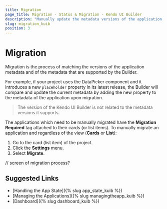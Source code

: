 ```yaml
---
title: Migration
page_title: Migration - Status & Migration - Kendo UI Builder
description: "Manually update the metadata versions of the application and the metadata versions that are supported by the Kendo UI Builder tool."
slug: migration_kuib
position: 3
---
```


# Migration

Migration is the process of matching the versions of the application metadata and of the metadata that are supported by the Builder.

For example, if your project uses the DataPicker component and it introduces a new `placeholder` property in its latest release, the Builder will compare and update the current metadata by adding the new property to the metadata of the application upon migration.

> The version of the Kendo UI Builder is not related to the metadata versions it supports.

The applications which need to be manually migrated have the **Migration Required** tag attached to their cards (or list items). To manually migrate an application and regardless of the view (**Cards** or **List**):

1. Go to the card (list item) of the project.
1. Click the **Settings** menu.
1. Select **Migrate**.

// screen of migration process?

## Suggested Links

* [Handling the App State]({% slug app_state_kuib %})
* [Managing the Applications]({% slug managingtheapp_kuib %})
* [Dashboard]({% slug dashboard_kuib %})
